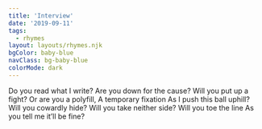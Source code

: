 ```yaml
---
title: 'Interview'
date: '2019-09-11'
tags:
  - rhymes
layout: layouts/rhymes.njk
bgColor: baby-blue
navClass: bg-baby-blue
colorMode: dark
---
```


Do you read what I write?
Are you down for the cause?
Will you put up a fight?
Or are you a polyfill,
A temporary fixation
As I push this ball uphill?
Will you cowardly hide?
Will you take neither side?
Will you toe the line
As you tell me it’ll be fine?
